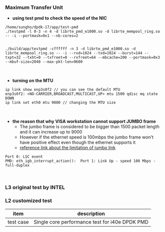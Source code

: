 ### Maximum Transfer Unit

- **using test pmd to check the speed of the NIC**
```
/home/sungho/dpdk-17/app/test-pmd
./testpmd -l 0-3 -n 4 -d librte_pmd_e1000.so -d librte_mempool_ring.so -- -i --portmask=0x1 --nb-cores=2


./build/app/testpmd -cffffff -n 3 -d librte_pmd_e1000.so -d librte_mempool_ring.so -- -i --rxd=1024 --txd=1024 --burst=144 --txpt=32 --txht=0 --txfreet=0 --rxfreet=64 --mbcache=200 --portmask=0x3 --mbuf-size=2048 --max-pkt-len=9600
```

<br>

- **turning on the MTU**

```
ip link show enp3s0f2 // you can see the default MTU
enp3s0f2: <NO-CARRIER,BROADCAST,MULTICAST,UP> mtu 1500 qdisc mq state DOWN
ip link set eth0 mtu 9000 // changing the MTU size
```

<br>

- **the reason that why VISA workstation cannot support JUMBO frame**
    - The jumbo frame is considered to be bigger than 1500 packet length and it can increase up to 9000
    - However if the ethernet speed is 100mbps the jumbo frame won't have positive effect even though the ethernet supports it
    - [reference link about the limitation of jumbo link](https://www.intel.com/content/www/us/en/support/articles/000005593/network-and-i-o/ethernet-products.html)

```
Port 0: LSC event                                                               
PMD: eth_igb_interrupt_action():  Port 1: Link Up - speed 100 Mbps - full-duplex
```

<br>

### L3 original test by INTEL









### L2 customized test

| item | description |
| -- | -- |
| test case | Single core performance test for i40e DPDK PMD |
